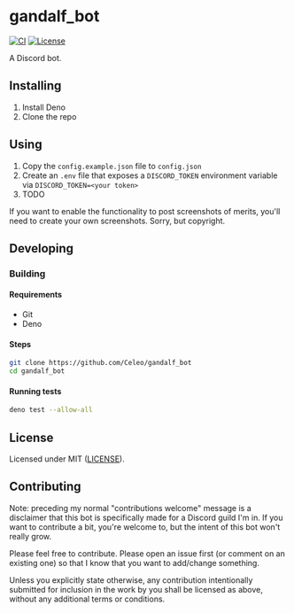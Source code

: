 # gandalf_bot

[![CI](https://github.com/Celeo/gandalf_bot/workflows/CI/badge.svg?branch=master)](https://github.com/Celeo/gandalf_bot/actions?query=workflow%3ACI)
[![License](https://img.shields.io/badge/License-MIT-green)](LICENSE)

A Discord bot.

## Installing

1. Install Deno
1. Clone the repo

## Using

1. Copy the `config.example.json` file to `config.json`
1. Create an `.env` file that exposes a `DISCORD_TOKEN` environment variable via `DISCORD_TOKEN=<your token>`
1. TODO

If you want to enable the functionality to post screenshots of merits, you'll need to create your own screenshots. Sorry, but copyright.

## Developing

### Building

#### Requirements

* Git
* Deno

#### Steps

```sh
git clone https://github.com/Celeo/gandalf_bot
cd gandalf_bot
```

#### Running tests

```sh
deno test --allow-all
```

## License

Licensed under MIT ([LICENSE](LICENSE)).

## Contributing

Note: preceding my normal "contributions welcome" message is a disclaimer that this bot is specifically made for a Discord guild I'm in. If you want to contribute a bit, you're welcome to, but the intent of this bot won't really grow.

Please feel free to contribute. Please open an issue first (or comment on an existing one) so that I know that you want to add/change something.

Unless you explicitly state otherwise, any contribution intentionally submitted for inclusion in the work by you shall be licensed as above, without any additional terms or conditions.
